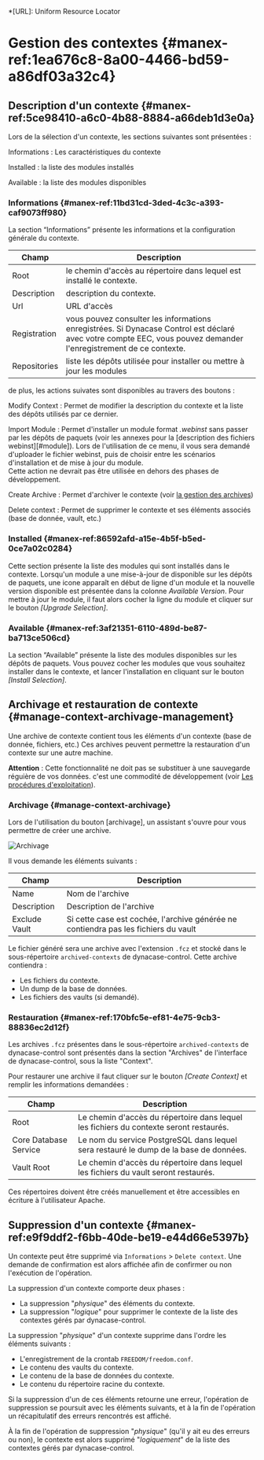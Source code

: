 *[URL]: Uniform Resource Locator

# Gestion des contextes {#manex-ref:1ea676c8-8a00-4466-bd59-a86df03a32c4}

## Description d'un contexte {#manex-ref:5ce98410-a6c0-4b88-8884-a66deb1d3e0a}

Lors de la sélection d'un contexte, les sections suivantes sont présentées :

Informations
:   Les caractéristiques du contexte

Installed
:   la liste des modules installés

Available
:   la liste des modules disponibles

### Informations {#manex-ref:11bd31cd-3ded-4c3c-a393-caf9073ff980}

La section “Informations” présente les informations et la configuration générale du contexte.

| Champ        | Description                                                                                                                                                                                                              |
| -            | -                                                                                                                                                                                                                        |
| Root         | le chemin d'accès au répertoire dans lequel est installé le contexte.         |
| Description  | description du contexte.                                                      |
| Url          | URL d'accès                                                                   |
| Registration | vous pouvez consulter les informations enregistrées. Si Dynacase Control est déclaré avec votre compte EEC, vous pouvez demander l'enregistrement de ce contexte.                                                                                |
| Repositories | liste les dépôts utilisée pour installer ou mettre à jour les modules                                        |

de plus, les actions suivates sont disponibles au travers des boutons :

Modify Context
:   Permet de modifier la description du contexte et la liste des dépôts utilisés par ce dernier.

Import Module
:   Permet d'installer un module format *.webinst* sans passer par les dépôts de paquets (voir les annexes pour la [description des fichiers webinst][#module]).
    Lors de l'utilisation de ce menu, il vous sera demandé d'uploader le fichier webinst, puis de choisir entre les scénarios d'installation et de mise à jour du module.  
    Cette action ne devrait pas être utilisée en dehors des phases de développement.

Create Archive
:   Permet d'archiver le contexte (voir [la gestion des archives](#manage-context-archivage-management))

Delete context
:   Permet de supprimer le contexte et ses éléments associés (base de donnée, vault, etc.)

### Installed {#manex-ref:86592afd-a15e-4b5f-b5ed-0ce7a02c0284}

Cette section présente la liste des modules qui sont installés dans le contexte.
Lorsqu'un module a une mise-à-jour de disponible sur les dépôts de paquets, une icone apparaît en début de ligne d'un module et la nouvelle version disponible est présentée dans la colonne *Available Version*.
Pour mettre à jour le module, il faut alors cocher la ligne du module et cliquer sur le bouton *[Upgrade Selection]*.

### Available {#manex-ref:3af21351-6110-489d-be87-ba713ce506cd}
La section “Available” présente la liste des modules disponibles sur les dépôts de paquets.
Vous pouvez cocher les modules que vous souhaitez installer dans le contexte, et lancer l'installation en cliquant
sur le bouton *[Install Selection]*.

## Archivage et restauration de contexte {#manage-context-archivage-management}

Une archive de contexte contient tous les éléments d'un contexte (base de donnée, fichiers, etc.)
Ces archives peuvent permettre la restauration d'un contexte sur une autre machine.

**Attention** : Cette fonctionnalité ne doit pas se substituer à une sauvegarde réguière de vos données. c'est une commodité de développement (voir [Les procédures d'exploitation](#exploitation-save-restore)).

### Archivage {#manage-context-archivage}

Lors de l'utilisation du bouton [archivage], un assistant s'ouvre pour vous permettre de créer une archive.

![ Archivage ](i14.png "Archivage d'un contexte")

Il vous demande les éléments suivants :

| Champ         | Description                                                                         |
| -             | -                                                                                   |
| Name          | Nom de l'archive                                                                    |
| Description   | Description de l'archive                                                            |
| Exclude Vault | Si cette case est cochée, l'archive générée ne contiendra pas les fichiers du vault |

Le fichier généré sera une archive avec l'extension `.fcz` et stocké dans le sous-répertoire `archived-contexts` de dynacase-control. Cette archive contiendra :

* Les fichiers du contexte.
* Un dump de la base de données.
* Les fichiers des vaults (si demandé).

### Restauration {#manex-ref:170bfc5e-ef81-4e75-9cb3-88836ec2d12f}

Les archives `.fcz` présentes dans le sous-répertoire `archived-contexts` de dynacase-control sont présentés dans la section "Archives" de l'interface de dynacase-control, sous la liste "Context".

Pour restaurer une archive il faut cliquer sur le bouton *[Create Context]* et remplir les informations demandées :

| Champ                 | Description                                                                            |
| -                     | -                                                                                      |
| Root                  | Le chemin d'accès du répertoire dans lequel les fichiers du contexte seront restaurés. |
| Core Database Service | Le nom du service PostgreSQL dans lequel sera restauré le dump de la base de données.  |
| Vault Root            | Le chemin d'accès du répertoire dans lequel les fichiers du vault seront restaurés.    |

Ces répertoires doivent être créés manuellement et être accessibles en écriture à l'utilisateur Apache.

## Suppression d'un contexte {#manex-ref:e9f9ddf2-f6bb-40de-be19-e44d66e5397b}

Un contexte peut être supprimé via `Informations` > `Delete context`. Une
demande de confirmation est alors affichée afin de confirmer ou non l'exécution
de l'opération.

La suppression d'un contexte comporte deux phases :

* La suppression "_physique_" des éléments du contexte.
* La suppression "_logique_" pour supprimer le contexte de la liste des
  contextes gérés par dynacase-control.

La suppression "_physique_" d'un contexte supprime dans l'ordre les éléments
suivants :

* L'enregistrement de la crontab `FREEDOM/freedom.conf`.
* Le contenu des vaults du contexte.
* Le contenu de la base de données du contexte.
* Le contenu du répertoire racine du contexte.

Si la suppression d'un de ces éléments retourne une erreur, l'opération de
suppression se poursuit avec les éléments suivants, et à la fin de l'opération
un récapitulatif des erreurs rencontrés est affiché.

À la fin de l'opération de suppression "_physique_" (qu'il y ait eu des erreurs
ou non), le contexte est alors supprimé "_logiquement_" de la liste des
contextes gérés par dynacase-control.

<!-- links -->
[module]: #manex-ref:f28ae532-05cf-4a2d-a959-fbf258f1a778
